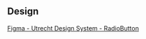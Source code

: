 <!-- @license CC0-1.0 -->

<!-- markdownlint-disable first-line-h1 -->

## Design

[Figma - Utrecht Design System - RadioButton](https://www.figma.com/file/msb3CfQBefPoruqNQ968Zh/Utrecht-Design-System?node-id=499%3A5622)
